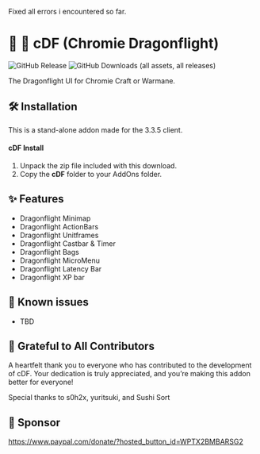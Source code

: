 Fixed all errors i encountered so far. 



# 🌟 🐉 cDF (Chromie Dragonflight)
![GitHub Release](https://img.shields.io/github/v/release/TheLinuxITGuy/Chromie-Dragonflight?style=for-the-badge&labelColor=%231A365D&color=%23E9FC12)
![GitHub Downloads (all assets, all releases)](https://img.shields.io/github/downloads/TheLinuxITGuy/Chromie-Dragonflight/total?style=for-the-badge&labelColor=%231A365D&color=%23E9FC12)

The Dragonflight UI for Chromie Craft or Warmane. 

## 🛠️ Installation
This is a stand-alone addon made for the 3.3.5 client.

#### cDF Install
1. Unpack the zip file included with this download.
2. Copy the __cDF__ folder to your AddOns folder.

## ✨ Features
- Dragonflight Minimap
- Dragonflight ActionBars
- Dragonflight Unitframes
- Dragonflight Castbar & Timer
- Dragonflight Bags
- Dragonflight MicroMenu
- Dragonflight Latency Bar
- Dragonflight XP bar

## 🐞 Known issues
- TBD

## 🌟 Grateful to All Contributors
A heartfelt thank you to everyone who has contributed to the development of cDF. Your dedication is truly appreciated, and you’re making this addon better for everyone!

Special thanks to 
s0h2x, yuritsuki, and Sushi Sort

## 💖 Sponsor
https://www.paypal.com/donate/?hosted_button_id=WPTX2BMBARSG2
